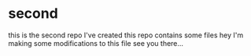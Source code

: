 

# second
this is the second repo I've created this repo contains some files
hey I'm making some modifications to this file see you there...
